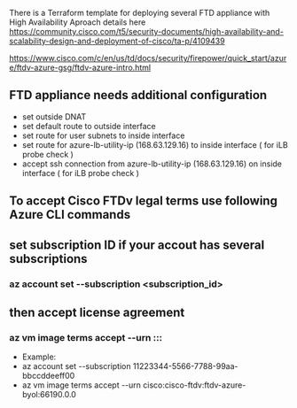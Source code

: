 There is a Terraform template for deploying several FTD appliance with High Availability
Aproach details here
https://community.cisco.com/t5/security-documents/high-availability-and-scalability-design-and-deployment-of-cisco/ta-p/4109439

https://www.cisco.com/c/en/us/td/docs/security/firepower/quick_start/azure/ftdv-azure-gsg/ftdv-azure-intro.html

## FTD appliance needs additional configuration
* set outside DNAT
* set default route to outside interface
* set route for user subnets to inside interface
* set route for azure-lb-utility-ip (168.63.129.16) to inside interface ( for iLB probe check )
* accept ssh connection from azure-lb-utility-ip (168.63.129.16) on inside interface ( for iLB probe check )

## To accept Cisco FTDv legal terms use following Azure CLI commands
## set subscription ID if your accout has several subscriptions
### az account set --subscription <subscription_id> 
## then accept license agreement
### az vm image terms accept --urn <publisher>:<offer>:<sku>:<version>
* Example:
* az account set --subscription 11223344-5566-7788-99aa-bbccddeeff00
* az vm image terms accept --urn cisco:cisco-ftdv:ftdv-azure-byol:66190.0.0 
